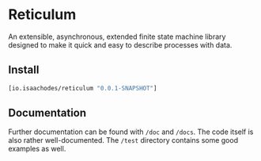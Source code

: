 # Reticulum

An extensible, asynchronous, extended finite state machine library designed to make it quick and easy to describe processes with data.

## Install

```clojure
[io.isaachodes/reticulum "0.0.1-SNAPSHOT"]
```

## Documentation

Further documentation can be found with `/doc` and `/docs`. The code itself is also rather well-documented. The `/test` directory contains some good examples as well.
